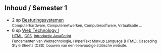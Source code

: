 Inhoud **/ Semester 1**
----------------

- 2 sp [Besturingssystemen](https://bamaflexweb.arteveldehs.be/BMFUIDetailxOLOD.aspx?a=97869&b=5&c=1)  
   <small>Computerhardware, Computernetwerken, Computersoftware, Virtualisatie …</small>
- 6 sp [Web Technology I](https://bamaflexweb.arteveldehs.be/BMFUIDetailxOLOD.aspx?a=97790&b=5&c=1)  
   <small>[HTML](http://www.w3.org/html/), [CSS](http://www.w3.org/css/), [Introductie JavaScript](hhttps://developer.mozilla.org/nl/docs/Web/JavaScript)</small>  
   <small>Fundamenten van Webtechnologie, HyperText Markup Language (HTML), Cascading Style Sheets (CSS), bouwen van een eenvoudige statische website.</small>